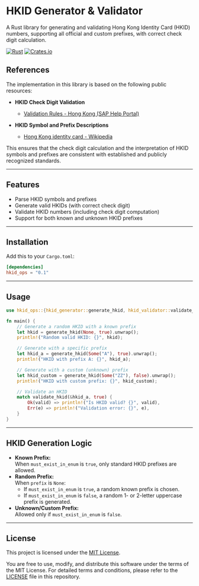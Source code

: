 # HKID Generator & Validator

A Rust library for generating and validating Hong Kong Identity Card (HKID) numbers, supporting all official and custom prefixes, with correct check digit calculation.

[![Rust](https://img.shields.io/badge/Rust-1.70%2B-blue.svg)](https://www.rust-lang.org/)
[![Crates.io](https://img.shields.io/crates/v/hkid_ops.svg)](https://crates.io/crates/hkid_ops)

## References

The implementation in this library is based on the following public resources:
 
- **HKID Check Digit Validation**
  - [Validation Rules - Hong Kong (SAP Help Portal)](https://help.sap.com/docs/successfactors-employee-central/countryregion-specifics/validation-rules-hong-kong)

- **HKID Symbol and Prefix Descriptions**
  - [Hong Kong identity card - Wikipedia](https://en.wikipedia.org/wiki/Hong_Kong_identity_card)

This ensures that the check digit calculation and the interpretation of HKID symbols and prefixes are consistent with established and publicly recognized standards.

---

## Features

- Parse HKID symbols and prefixes
- Generate valid HKIDs (with correct check digit)
- Validate HKID numbers (including check digit computation)
- Support for both known and unknown HKID prefixes

---

## Installation

Add this to your `Cargo.toml`:

```toml
[dependencies]
hkid_ops = "0.1"
```

---

## Usage

```rust
use hkid_ops::{hkid_generator::generate_hkid, hkid_validator::validate_hkid};

fn main() {
    // Generate a random HKID with a known prefix
    let hkid = generate_hkid(None, true).unwrap();
    println!("Random valid HKID: {}", hkid);

    // Generate with a specific prefix
    let hkid_a = generate_hkid(Some("A"), true).unwrap();
    println!("HKID with prefix A: {}", hkid_a);

    // Generate with a custom (unknown) prefix
    let hkid_custom = generate_hkid(Some("ZZ"), false).unwrap();
    println!("HKID with custom prefix: {}", hkid_custom);

    // Validate an HKID
    match validate_hkid(&hkid_a, true) {
        Ok(valid) => println!("Is HKID valid? {}", valid),
        Err(e) => println!("Validation error: {}", e),
    }
}
```

---

## HKID Generation Logic

- **Known Prefix:**  
  When `must_exist_in_enum` is `true`, only standard HKID prefixes are allowed.
- **Random Prefix:**  
  When `prefix` is `None`:
    - If `must_exist_in_enum` is `true`, a random known prefix is chosen.
    - If `must_exist_in_enum` is `false`, a random 1- or 2-letter uppercase prefix is generated.
- **Unknown/Custom Prefix:**  
  Allowed only if `must_exist_in_enum` is `false`.

---
## License

This project is licensed under the [MIT License](./LICENSE).

You are free to use, modify, and distribute this software under the terms of the MIT License.
For detailed terms and conditions, please refer to the [LICENSE](./LICENSE) file in this repository.